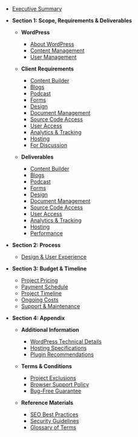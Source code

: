 -   [Executive Summary](sections/executive-summary.md)

-   **Section 1: Scope, Requirements & Deliverables**

    -   **WordPress**

        -   [About WordPress](sections/wordpress-foundation/about-wordpress.md)
        -   [Content Management](sections/wordpress-foundation/content-management.md)
        -   [User Management](sections/wordpress-foundation/user-management.md)

    -   **Client Requirements**

        -   [Content Builder](sections/requirements/content-builder.md)
        -   [Blogs](sections/requirements/blogs.md)
        -   [Podcast](sections/requirements/podcast.md)
        -   [Forms](sections/requirements/forms.md)
        -   [Design](sections/requirements/design.md)
        -   [Document Management](sections/requirements/document-management.md)
        -   [Source Code Access](sections/requirements/source-code-access.md)
        -   [User Access](sections/requirements/user-access.md)
        -   [Analytics & Tracking](sections/requirements/analytics-tracking.md)
        -   [Hosting](sections/requirements/hosting.md)
        -   [For Discussion](sections/requirements/for-discussion.md)

    -   **Deliverables**
        -   [Content Builder](sections/deliverables/content-builder.md)
        -   [Blogs](sections/deliverables/blogs.md)
        -   [Podcast](sections/deliverables/podcast.md)
        -   [Forms](sections/deliverables/forms.md)
        -   [Design](sections/deliverables/design.md)
        -   [Document Management](sections/deliverables/document-management.md)
        -   [Source Code Access](sections/deliverables/source-code-access.md)
        -   [User Access](sections/deliverables/user-access.md)
        -   [Analytics & Tracking](sections/deliverables/analytics-tracking.md)
        -   [Hosting](sections/deliverables/hosting.md)
        -   [Performance](sections/deliverables/performance.md)

-   **Section 2: Process**

    -   [Design & User Experience](sections/deliverables/design-ux.md)

-   **Section 3: Budget & Timeline**

    -   [Project Pricing](sections/budget-timeline/pricing.md)
    -   [Payment Schedule](sections/budget-timeline/payment-schedule.md)
    -   [Project Timeline](sections/budget-timeline/timeline.md)
    -   [Ongoing Costs](sections/budget-timeline/ongoing-costs.md)
    -   [Support & Maintenance](sections/budget-timeline/support-maintenance.md)

-   **Section 4: Appendix**

    -   **Additional Information**

        -   [WordPress Technical Details](sections/appendix/wordpress-technical.md)
        -   [Hosting Specifications](sections/appendix/hosting-specs.md)
        -   [Plugin Recommendations](sections/appendix/plugins.md)

    -   **Terms & Conditions**

        -   [Project Exclusions](sections/appendix/exclusions.md)
        -   [Browser Support Policy](sections/appendix/browser-support.md)
        -   [Bug-Free Guarantee](sections/appendix/bug-guarantee.md)

    -   **Reference Materials**
        -   [SEO Best Practices](sections/appendix/seo-practices.md)
        -   [Security Guidelines](sections/appendix/security.md)
        -   [Glossary of Terms](sections/appendix/glossary.md)
